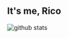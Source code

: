 ## It's me, Rico

![github stats](https://github-readme-stats.vercel.app/api?username=ricosandyca&show_icons=true)
